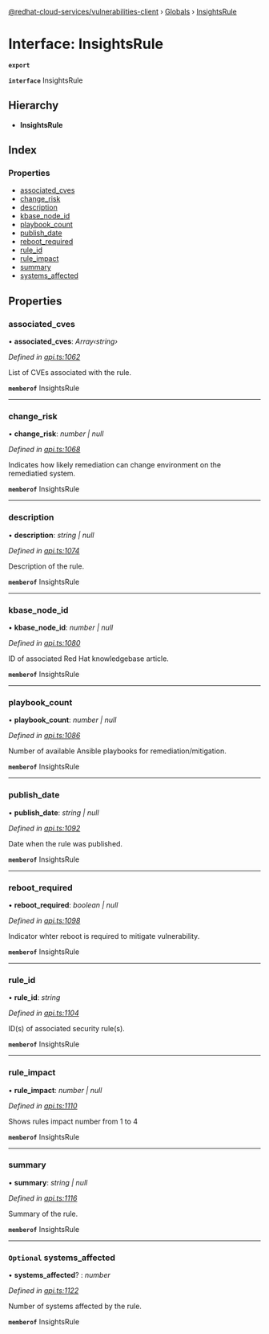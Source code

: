 [@redhat-cloud-services/vulnerabilities-client](../README.md) › [Globals](../globals.md) › [InsightsRule](insightsrule.md)

# Interface: InsightsRule

**`export`** 

**`interface`** InsightsRule

## Hierarchy

* **InsightsRule**

## Index

### Properties

* [associated_cves](insightsrule.md#associated_cves)
* [change_risk](insightsrule.md#change_risk)
* [description](insightsrule.md#description)
* [kbase_node_id](insightsrule.md#kbase_node_id)
* [playbook_count](insightsrule.md#playbook_count)
* [publish_date](insightsrule.md#publish_date)
* [reboot_required](insightsrule.md#reboot_required)
* [rule_id](insightsrule.md#rule_id)
* [rule_impact](insightsrule.md#rule_impact)
* [summary](insightsrule.md#summary)
* [systems_affected](insightsrule.md#optional-systems_affected)

## Properties

###  associated_cves

• **associated_cves**: *Array‹string›*

*Defined in [api.ts:1062](https://github.com/RedHatInsights/javascript-clients/blob/master/packages/vulnerabilities/api.ts#L1062)*

List of CVEs associated with the rule.

**`memberof`** InsightsRule

___

###  change_risk

• **change_risk**: *number | null*

*Defined in [api.ts:1068](https://github.com/RedHatInsights/javascript-clients/blob/master/packages/vulnerabilities/api.ts#L1068)*

Indicates how likely remediation can change environment on the remediatied system.

**`memberof`** InsightsRule

___

###  description

• **description**: *string | null*

*Defined in [api.ts:1074](https://github.com/RedHatInsights/javascript-clients/blob/master/packages/vulnerabilities/api.ts#L1074)*

Description of the rule.

**`memberof`** InsightsRule

___

###  kbase_node_id

• **kbase_node_id**: *number | null*

*Defined in [api.ts:1080](https://github.com/RedHatInsights/javascript-clients/blob/master/packages/vulnerabilities/api.ts#L1080)*

ID of associated Red Hat knowledgebase article.

**`memberof`** InsightsRule

___

###  playbook_count

• **playbook_count**: *number | null*

*Defined in [api.ts:1086](https://github.com/RedHatInsights/javascript-clients/blob/master/packages/vulnerabilities/api.ts#L1086)*

Number of available Ansible playbooks for remediation/mitigation.

**`memberof`** InsightsRule

___

###  publish_date

• **publish_date**: *string | null*

*Defined in [api.ts:1092](https://github.com/RedHatInsights/javascript-clients/blob/master/packages/vulnerabilities/api.ts#L1092)*

Date when the rule was published.

**`memberof`** InsightsRule

___

###  reboot_required

• **reboot_required**: *boolean | null*

*Defined in [api.ts:1098](https://github.com/RedHatInsights/javascript-clients/blob/master/packages/vulnerabilities/api.ts#L1098)*

Indicator whter reboot is required to mitigate vulnerability.

**`memberof`** InsightsRule

___

###  rule_id

• **rule_id**: *string*

*Defined in [api.ts:1104](https://github.com/RedHatInsights/javascript-clients/blob/master/packages/vulnerabilities/api.ts#L1104)*

ID(s) of associated security rule(s).

**`memberof`** InsightsRule

___

###  rule_impact

• **rule_impact**: *number | null*

*Defined in [api.ts:1110](https://github.com/RedHatInsights/javascript-clients/blob/master/packages/vulnerabilities/api.ts#L1110)*

Shows rules impact number from 1 to 4

**`memberof`** InsightsRule

___

###  summary

• **summary**: *string | null*

*Defined in [api.ts:1116](https://github.com/RedHatInsights/javascript-clients/blob/master/packages/vulnerabilities/api.ts#L1116)*

Summary of the rule.

**`memberof`** InsightsRule

___

### `Optional` systems_affected

• **systems_affected**? : *number*

*Defined in [api.ts:1122](https://github.com/RedHatInsights/javascript-clients/blob/master/packages/vulnerabilities/api.ts#L1122)*

Number of systems affected by the rule.

**`memberof`** InsightsRule
